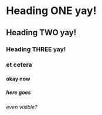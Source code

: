 # Heading ONE yay!
## Heading TWO yay!
### Heading THREE yay!
### et cetera
#### okay now
##### here goes
###### even visible?
